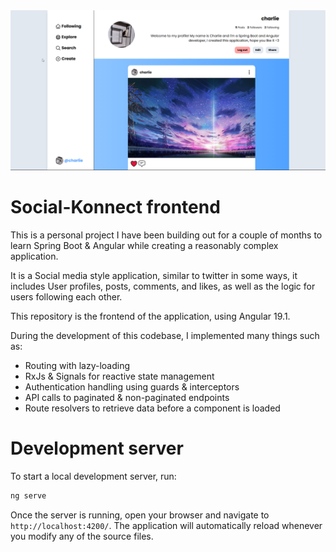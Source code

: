 <img src="full_view_profile_page.png" alt="Profile page view">

# Social-Konnect frontend

This is a personal project I have been building out for a couple of months to learn Spring Boot & Angular while creating a reasonably complex application.

It is a Social media style application, similar to twitter in some ways, it includes User profiles, posts, comments, and likes, as well as the logic for users following each other. 

This repository is the frontend of the application, using Angular 19.1.

During the development of this codebase, I implemented many things such as:

- Routing with lazy-loading
- RxJs & Signals for reactive state management
- Authentication handling using guards & interceptors
- API calls to paginated & non-paginated endpoints
- Route resolvers to retrieve data before a component is loaded

# Development server

To start a local development server, run:

```bash
ng serve
```

Once the server is running, open your browser and navigate to `http://localhost:4200/`. The application will automatically reload whenever you modify any of the source files.
